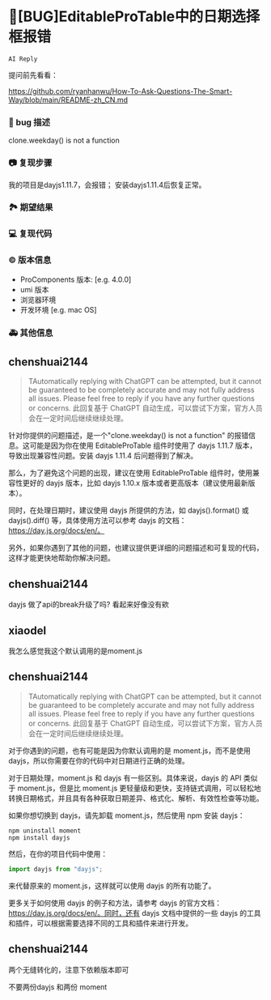 # 🐛[BUG]EditableProTable中的日期选择框报错

`AI Reply`

提问前先看看：

https://github.com/ryanhanwu/How-To-Ask-Questions-The-Smart-Way/blob/main/README-zh_CN.md

### 🐛 bug 描述

clone.weekday() is not a function

### 📷 复现步骤

我的项目是dayjs1.11.7，会报错；
安装dayjs1.11.4后恢复正常。

### 🏞 期望结果

<!--
描述你原本期望看到的结果
-->

### 💻 复现代码

<!--
提供可复现的代码，仓库，或线上示例
-->

### © 版本信息

- ProComponents 版本: [e.g. 4.0.0]
- umi 版本
- 浏览器环境
- 开发环境 [e.g. mac OS]

### 🚑 其他信息

<!--
如截图等其他信息可以贴在这里
-->

## chenshuai2144

> TAutomatically replying with ChatGPT can be attempted, but it cannot be guaranteed to be completely accurate and may not fully address all issues. Please feel free to reply if you have any further questions or concerns.
> 此回复基于 ChatGPT 自动生成，可以尝试下方案，官方人员会在一定时间后继续继续处理。

针对你提供的问题描述，是一个"clone.weekday() is not a function" 的报错信息。这可能是因为你在使用 EditableProTable 组件时使用了 dayjs 1.11.7 版本，导致出现兼容性问题。安装 dayjs 1.11.4 后问题得到了解决。

那么，为了避免这个问题的出现，建议在使用 EditableProTable 组件时，使用兼容性更好的 dayjs 版本，比如 dayjs 1.10.x 版本或者更高版本（建议使用最新版本）。

同时，在处理日期时，建议使用 dayjs 所提供的方法，如 dayjs().format() 或 dayjs().diff() 等，具体使用方法可以参考 dayjs 的文档：https://day.js.org/docs/en/。

另外，如果你遇到了其他的问题，也建议提供更详细的问题描述和可复现的代码，这样才能更快地帮助你解决问题。

## chenshuai2144

dayjs 做了api的break升级了吗? 看起来好像没有欸

## xiaodel

我怎么感觉我这个默认调用的是moment.js

## chenshuai2144

> TAutomatically replying with ChatGPT can be attempted, but it cannot be guaranteed to be completely accurate and may not fully address all issues. Please feel free to reply if you have any further questions or concerns.
> 此回复基于 ChatGPT 自动生成，可以尝试下方案，官方人员会在一定时间后继续继续处理。

对于你遇到的问题，也有可能是因为你默认调用的是 moment.js，而不是使用 dayjs，所以你需要在你的代码中对日期进行正确的处理。

对于日期处理，moment.js 和 dayjs 有一些区别。具体来说，dayjs 的 API 类似于 moment.js，但是比 moment.js 更轻量级和更快，支持链式调用，可以轻松地转换日期格式，并且具有各种获取日期差异、格式化、解析、有效性检查等功能。

如果你想切换到 dayjs，请先卸载 moment.js，然后使用 npm 安装 dayjs：

```
npm uninstall moment
npm install dayjs
```

然后，在你的项目代码中使用：

```js
import dayjs from "dayjs";
```

来代替原来的 moment.js，这样就可以使用 dayjs 的所有功能了。

更多关于如何使用 dayjs 的例子和方法，请参考 dayjs 的官方文档：https://day.js.org/docs/en/。同时，还有 dayjs 文档中提供的一些 dayjs 的工具和插件，可以根据需要选择不同的工具和插件来进行开发。

## chenshuai2144

两个无缝转化的，注意下依赖版本即可

不要两份dayjs 和两份 moment
